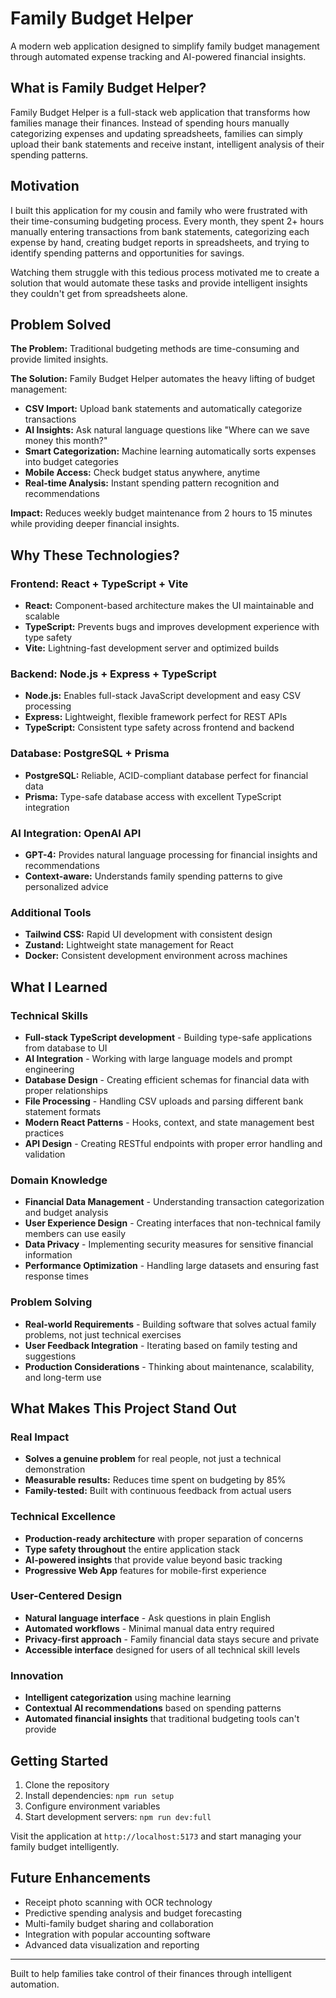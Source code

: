 # Family Budget Helper

A modern web application designed to simplify family budget management through automated expense tracking and AI-powered financial insights.

## What is Family Budget Helper?

Family Budget Helper is a full-stack web application that transforms how families manage their finances. Instead of spending hours manually categorizing expenses and updating spreadsheets, families can simply upload their bank statements and receive instant, intelligent analysis of their spending patterns.

## Motivation

I built this application for my cousin and family who were frustrated with their time-consuming budgeting process. Every month, they spent 2+ hours manually entering transactions from bank statements, categorizing each expense by hand, creating budget reports in spreadsheets, and trying to identify spending patterns and opportunities for savings.

Watching them struggle with this tedious process motivated me to create a solution that would automate these tasks and provide intelligent insights they couldn't get from spreadsheets alone.

## Problem Solved

**The Problem:** Traditional budgeting methods are time-consuming and provide limited insights.

**The Solution:** Family Budget Helper automates the heavy lifting of budget management:

- **CSV Import:** Upload bank statements and automatically categorize transactions
- **AI Insights:** Ask natural language questions like "Where can we save money this month?"
- **Smart Categorization:** Machine learning automatically sorts expenses into budget categories
- **Mobile Access:** Check budget status anywhere, anytime
- **Real-time Analysis:** Instant spending pattern recognition and recommendations

**Impact:** Reduces weekly budget maintenance from 2 hours to 15 minutes while providing deeper financial insights.

## Why These Technologies?

### Frontend: React + TypeScript + Vite
- **React:** Component-based architecture makes the UI maintainable and scalable
- **TypeScript:** Prevents bugs and improves development experience with type safety
- **Vite:** Lightning-fast development server and optimized builds

### Backend: Node.js + Express + TypeScript
- **Node.js:** Enables full-stack JavaScript development and easy CSV processing
- **Express:** Lightweight, flexible framework perfect for REST APIs
- **TypeScript:** Consistent type safety across frontend and backend

### Database: PostgreSQL + Prisma
- **PostgreSQL:** Reliable, ACID-compliant database perfect for financial data
- **Prisma:** Type-safe database access with excellent TypeScript integration

### AI Integration: OpenAI API
- **GPT-4:** Provides natural language processing for financial insights and recommendations
- **Context-aware:** Understands family spending patterns to give personalized advice

### Additional Tools
- **Tailwind CSS:** Rapid UI development with consistent design
- **Zustand:** Lightweight state management for React
- **Docker:** Consistent development environment across machines

## What I Learned

### Technical Skills
- **Full-stack TypeScript development** - Building type-safe applications from database to UI
- **AI Integration** - Working with large language models and prompt engineering
- **Database Design** - Creating efficient schemas for financial data with proper relationships
- **File Processing** - Handling CSV uploads and parsing different bank statement formats
- **Modern React Patterns** - Hooks, context, and state management best practices
- **API Design** - Creating RESTful endpoints with proper error handling and validation

### Domain Knowledge
- **Financial Data Management** - Understanding transaction categorization and budget analysis
- **User Experience Design** - Creating interfaces that non-technical family members can use easily
- **Data Privacy** - Implementing security measures for sensitive financial information
- **Performance Optimization** - Handling large datasets and ensuring fast response times

### Problem Solving
- **Real-world Requirements** - Building software that solves actual family problems, not just technical exercises
- **User Feedback Integration** - Iterating based on family testing and suggestions
- **Production Considerations** - Thinking about maintenance, scalability, and long-term use

## What Makes This Project Stand Out

### Real Impact
- **Solves a genuine problem** for real people, not just a technical demonstration
- **Measurable results:** Reduces time spent on budgeting by 85%
- **Family-tested:** Built with continuous feedback from actual users

### Technical Excellence
- **Production-ready architecture** with proper separation of concerns
- **Type safety throughout** the entire application stack
- **AI-powered insights** that provide value beyond basic tracking
- **Progressive Web App** features for mobile-first experience

### User-Centered Design
- **Natural language interface** - Ask questions in plain English
- **Automated workflows** - Minimal manual data entry required
- **Privacy-first approach** - Family financial data stays secure and private
- **Accessible interface** designed for users of all technical skill levels

### Innovation
- **Intelligent categorization** using machine learning
- **Contextual AI recommendations** based on spending patterns
- **Automated financial insights** that traditional budgeting tools can't provide

## Getting Started

1. Clone the repository
2. Install dependencies: `npm run setup`
3. Configure environment variables
4. Start development servers: `npm run dev:full`

Visit the application at `http://localhost:5173` and start managing your family budget intelligently.

## Future Enhancements

- Receipt photo scanning with OCR technology
- Predictive spending analysis and budget forecasting
- Multi-family budget sharing and collaboration
- Integration with popular accounting software
- Advanced data visualization and reporting

---

Built to help families take control of their finances through intelligent automation.